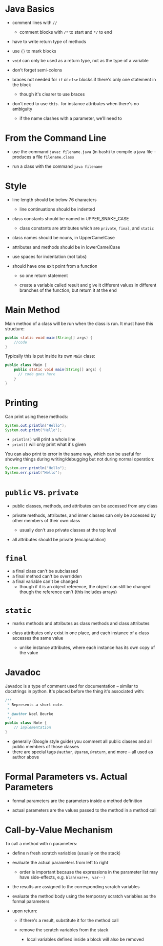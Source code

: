 # Java Basics

* comment lines with `//`

    * comment blocks with `/*` to start and `*/` to end

* have to write return type of methods

* use `{}` to mark blocks

* `void` can only be used as a return type, not as the type of a variable

* don't forget semi-colons

* braces not needed for `if` or `else` blocks if there's only one statement in the block

    * though it's clearer to use braces

* don't need to use `this.` for instance attributes when there's no ambiguity

    * if the name clashes with a parameter, we'll need to

# From the Command Line

* use the command `javac filename.java` (in bash) to compile a java file – produces a file `filename.class`

* run a class with the command `java filename`

# Style

* line length should be below 76 characters

    * line continuations should be indented

* class constants should be named in UPPER_SNAKE_CASE

    * class constants are attributes which are `private`, `final`, and `static`

* class names should be nouns, in UpperCamelCase

* attributes and methods should be in lowerCamelCase

* use spaces for indentation (not tabs)

* should have one exit point from a function

    * so one return statement

    * create a variable called result and give it different values in different branches of the function, but return it at the end

# Main Method

Main method of a class will be run when the class is run. It must have this structure:

```java
public static void main(String[] args) {
    //code
}
```

Typically this is put inside its own `Main` class:

```java
public class Main {
    public static void main(String[] args) {
      // code goes here
    }
}
```

# Printing

Can print using these methods:

```java
System.out.println("Hello");
System.out.print("Hello");
```

* `println()` will print a whole line
* `print()` will only print what it's given

You can also print to error in the same way, which can be useful for showing things during writing/debugging but not during normal operation:

```java
System.err.println("Hello");
System.err.print("Hello");
```

# `public` vs. `private`

* public classes, methods, and attributes can be accessed from any class

* private methods, attributes, and inner classes can only be accessed by other members of their own class

    * usually don't use private classes at the top level

* all attributes should be private (encapsulation)

# `final`

* a final class can't be subclassed
* a final method can't be overridden
* a final variable can't be changed
    * though if it is an object reference, the object can still be changed though the reference can't (this includes arrays)

# `static`

* marks methods and attributes as class methods and class attributes

* class attributes only exist in one place, and each instance of a class accesses the same value

    * unlike instance attributes, where each instance has its own copy of the value

# Javadoc

Javadoc is a type of comment used for documentation – similar to docstrings in python. It's placed before the thing it's associated with:

```java
/**
 * Represents a short note.
 *
 * @author Noel Bourke
 */
public class Note {
    // implementation
}
```

* generally (Google style guide) you comment all public classes and all public members of those classes
* there are special tags `@author`, `@param`, `@return`, and more – all used as author above

# Formal Parameters vs. Actual Parameters

* formal parameters are the parameters inside a method definition

* actual parameters are the values passed to the method in a method call

# Call-by-Value Mechanism

To call a method with n parameters:

* define n fresh scratch variables (usually on the stack)

* evaluate the actual parameters from left to right

    * order is important because the expressions in the parameter list may have side-effects, e.g. `blah(var++, var--)`

* the results are assigned to the corresponding scratch variables

* evaluate the method body using the temporary scratch variables as the formal parameters

* upon return:

    * if there's a result, substitute it for the method call

    * remove the scratch variables from the stack

        * local variables defined inside a block will also be removed

